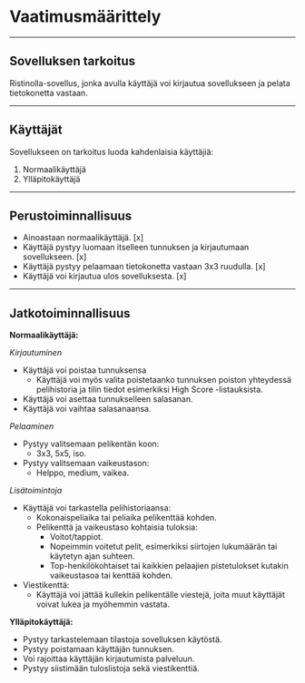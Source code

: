 # Vaatimusmäärittely
--------------------
## Sovelluksen tarkoitus

Ristinolla-sovellus, jonka avulla käyttäjä voi kirjautua sovellukseen ja pelata tietokonetta vastaan.

--------------------
## Käyttäjät

Sovellukseen on tarkoitus luoda kahdenlaisia käyttäjiä:
  1) Normaalikäyttäjä
  2) Ylläpitokäyttäjä
---------------------
## Perustoiminnallisuus

- Ainoastaan normaalikäyttäjä. [x]
- Käyttäjä pystyy luomaan itselleen tunnuksen ja kirjautumaan sovellukseen. [x]
- Käyttäjä pystyy pelaamaan tietokonetta vastaan 3x3 ruudulla. [x]
- Käyttäjä voi kirjautua ulos sovelluksesta. [x]
---------------------
## Jatkotoiminnallisuus

**Normaalikäyttäjä:**

*Kirjautuminen*
- Käyttäjä voi poistaa tunnuksensa
   - Käyttäjä voi myös valita poistetaanko tunnuksen poiston yhteydessä pelihistoria ja tilin tiedot esimerkiksi High Score -listauksista.
- Käyttäjä voi asettaa tunnukselleen salasanan.
- Käyttäjä voi vaihtaa salasanaansa.

*Pelaaminen*
- Pystyy valitsemaan pelikentän koon:
   - 3x3, 5x5, iso.
- Pystyy valitsemaan vaikeustason:
   - Helppo, medium, vaikea.
   
*Lisätoimintoja*
- Käyttäjä voi tarkastella pelihistoriaansa:
   - Kokonaispeliaika tai peliaika pelikenttää kohden.
   - Pelikenttä ja vaikeustaso kohtaisia tuloksia:
       - Voitot/tappiot.
       - Nopeimmin voitetut pelit, esimerkiksi siirtojen lukumäärän tai käytetyn ajan suhteen.
       - Top-henkilökohtaiset tai kaikkien pelaajien pistetulokset kutakin vaikeustasoa tai kenttää kohden.
- Viestikenttä:
   - Käyttäjä voi jättää kullekin pelikentälle viestejä, joita muut käyttäjät voivat lukea ja myöhemmin vastata. 
       
**Ylläpitokäyttäjä:**

- Pystyy tarkastelemaan tilastoja sovelluksen käytöstä.
- Pystyy poistamaan käyttäjän tunnuksen.  
- Voi rajoittaa käyttäjän kirjautumista palveluun.
- Pystyy siistimään tuloslistoja sekä viestikenttiä.
    
